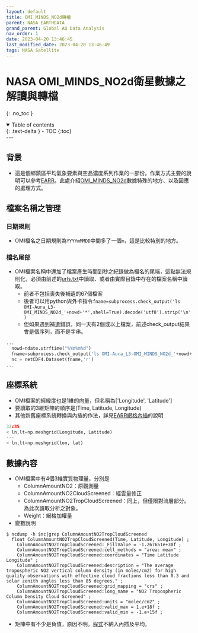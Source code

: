 ```yaml
---
layout: default
title: OMI_MINDS_NO2d轉檔
parent: NASA EARTHDATA
grand_parent: Global AQ Data Analysis
nav_order: 1
date: 2023-04-20 13:46:45            
last_modified_date: 2023-04-20 13:46:49
tags: NASA Satellite
---
```


# NASA OMI_MINDS_NO2d衛星數據之解讀與轉檔
{: .no_toc }

<details open markdown="block">
  <summary>
    Table of contents
  </summary>
  {: .text-delta }
- TOC
{:toc}
</details>
---

## 背景

- 這是個鄉鎮區平均氣象要素與空品濃度系列作業的一部份。作業方式主要的說明可以參考[EARR](../../../wind_models/EARR/7.EARR.md)。此處介紹[OMI_MINDS_NO2d][OMI_MINDS_NO2d]數據特殊的地方、以及因應的處理方式。

## 檔案名稱之管理

### 日期規則

- OMI檔名之日期規則為`YYYYmMMDD`中間多了一個`m`，這是比較特別的地方。

### 檔名尾部

- OMI檔案名稱中還加了檔案產生時間到秒之紀錄做為檔名的尾端，這點無法規則化，必須由前述的[urls.txt](https://github.com/sinotec2/Focus-on-Air-Quality/blob/main/AQana/GAQuality/NASA_EarthData/urls.txt)中讀取、或者由實際目錄中存在的檔案名稱中讀取。
  - 前者不包括喪失後補遺的67個檔案
  - 後者可以用python與外卡指令`fname=subprocess.check_output('ls OMI-Aura_L3-OMI_MINDS_NO2d_'+nowd+'*',shell=True).decode('utf8').strip('\n')`
  - 但如果遇到補遺錯誤，同一天有2個或以上檔案，前述check_output結果會是個序列，而不是字串。

```python
...
  nowd=ndate.strftime("%Ym%m%d")
  fname=subprocess.check_output('ls OMI-Aura_L3-OMI_MINDS_NO2d_'+nowd+'*',shell=True).decode('utf8').strip('\n')
  nc = netCDF4.Dataset(fname,'r')
...
```

## 座標系統

- OMI檔案的經緯度也是1維的向量，但名稱為['Longitude', 'Latitude']
- 要讀取的3維矩陣的順序是(Time, Latitude, Longitude)
- 其他新舊座標系統轉換與內插的作法，詳見[EARR網格內插](../../../wind_models/EARR/7-2.EARR2csv.md#網格內插之準備)的說明

```python
32c35
< ln,lt=np.meshgrid(Longitude, Latitude)
---
> ln,lt=np.meshgrid(lon, lat)
```

## 數據內容

- OMI檔案中有4個3維實質物理量，分別是
  - ColumnAmountNO2：原觀測量
  - ColumnAmountNO2CloudScreened：經雲量修正
  - ColumnAmountNO2TropCloudScreened：同上，但僅限對流層部分。為此次讀取分析之對象。
  - Weight：網格加權量
- 變數說明
  
```quote
$ ncdump -h $nc|grep ColumnAmountNO2TropCloudScreened
  float ColumnAmountNO2TropCloudScreened(Time, Latitude, Longitude) ;
    ColumnAmountNO2TropCloudScreened:_FillValue = -1.267651e+30f ;
    ColumnAmountNO2TropCloudScreened:cell_methods = "area: mean" ;
    ColumnAmountNO2TropCloudScreened:coordinates = "Time Latitude Longitude" ;
    ColumnAmountNO2TropCloudScreened:description = "The average tropospheric NO2 vertical column density (in molec/cm2) for high quality observations with effective cloud fractions less than 0.3 and solar zenith angles less than 85 degrees." ;
    ColumnAmountNO2TropCloudScreened:grid_mapping = "crs" ;
    ColumnAmountNO2TropCloudScreened:long_name = "NO2 Tropospheric Column Density Cloud Screened" ;
    ColumnAmountNO2TropCloudScreened:units = "molec/cm2" ;
    ColumnAmountNO2TropCloudScreened:valid_max = 1.e+18f ;
    ColumnAmountNO2TropCloudScreened:valid_min = -1.e+15f ;
```

- 矩陣中有不少是負值，原因不明。[程式][OMI2csv]不納入內插及平均。

[OMI_MINDS_NO2d]: https://daac.gsfc.nasa.gov/datasets/OMI_MINDS_NO2d_1.1/summary?keywords=OMI_MINDS_NO2d_1.1 "OMI/Aura NO2 Tropospheric, Stratospheric & Total Columns MINDS Daily L3 Global Gridded 0.25 degree x 0.25 degree" 
[OMI2csv]: "OMI2csv.py"